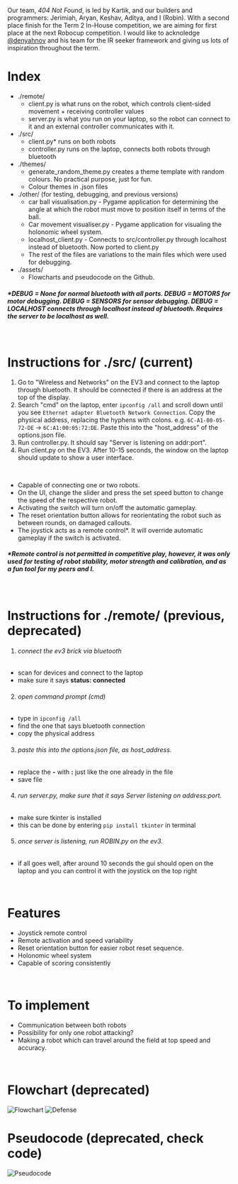 Our team, *404 Not Found*, is led by Kartik, and our builders and programmers: Jerimiah, Aryan, Keshav, Aditya, and I (Robin). With a second place finish for the Term 2 In-House competition, we are aiming for first place at the next Robocup competition. I would like to acknoledge [@denyahnov](https://github.com/denyahnov) and his team for the IR seeker framework and giving us lots of inspiration throughout the term.
<br>

# Index
* ./remote/
  * client.py is what runs on the robot, which controls client-sided movement + receiving controller values
  * server.py is what you run on your laptop, so the robot can connect to it and an external controller communicates with it.
* ./src/
  * client.py* runs on both robots
  * controller.py runs on the laptop, connects both robots through bluetooth
* ./themes/
  * generate_random_theme.py creates a theme template with random colours. No practical purpose, just for fun.
  * Colour themes in .json files
* ./other/ (for testing, debugging, and previous versions)
  * car ball visualisation.py - Pygame application for determining the angle at which the robot must move to position itself in terms of the ball.
  * Car movement visualiser.py - Pygame application for visualing the holonomic wheel system.
  * localhost_client.py - Connects to src/controller.py through localhost instead of bluetooth. Now ported to client.py
  * The rest of the files are variations to the main files which were used for debugging.
* ./assets/
  * Flowcharts and pseudocode on the Github.
<h5>*DEBUG = None for normal bluetooth with all ports. DEBUG = MOTORS for motor debugging. DEBUG = SENSORS for sensor debugging. DEBUG = LOCALHOST connects through localhost instead of bluetooth. Requires the server to be localhost as well.</h5>
<br>

# Instructions for ./src/ (current)
1. Go to "Wireless and Networks" on the EV3 and connect to the laptop through bluetooth. It should be connected if there is an address at the top of the display.
2. Search "cmd" on the laptop, enter `ipconfig /all` and scroll down until you see `Ethernet adapter Bluetooth Network Connection`. Copy the physical address, replacing the hyphens with colons. e.g. `6C-A1-00-05-72-DE` -> `6C:A1:00:05:72:DE`. Paste this into the "host_address" of the options.json file.
3. Run controller.py. It should say "Server is listening on addr:port".
4. Run client.py on the EV3. After 10-15 seconds, the window on the laptop should update to show a user interface.
<br>

* Capable of connecting one or two robots.
* On the UI, change the slider and press the set speed button to change the speed of the respective robot.
* Activating the switch will turn on/off the automatic gameplay.
* The reset orientation button allows for reorientating the robot such as between rounds, on damaged callouts.
* The joystick acts as a remote control*. It will override automatic gameplay if the switch is activated.
<h5>*Remote control is not permitted in competitive play, however, it was only used for testing of robot stability, motor strength and calibration, and as a fun tool for my peers and I.</h5>
<br>

# Instructions for ./remote/ (previous, deprecated)
1. <h6>connect the ev3 brick via bluetooth</h6>
  * scan for devices and connect to the laptop
  * make sure it says **status: connected**
2. <h6>open command prompt (cmd)</h6>
  * type in `ipconfig /all`
  * find the one that says bluetooth connection
  * copy the physical address
3. <h6>paste this into the options.json file, as host_address.</h6>
  * replace the **-** with **:** just like the one already in the file
  * save file
4. <h6>run server.py, make sure that it says Server listening on address:port.</h6>
  * make sure tkinter is installed
  * this can be done by entering `pip install tkinter` in terminal
5. <h6>once server is listening, run ROBIN.py on the ev3.</h6>
  * if all goes well, after around 10 seconds the gui should open on the laptop and you can control it with the joystick on the top right
<br>

# Features
- Joystick remote control
- Remote activation and speed variability
- Reset orientation button for easier robot reset sequence.
- Holonomic wheel system
- Capable of scoring consistently
<br>

# To implement
- Communication between both robots
- Possibility for only one robot attacking?
- Making a robot which can travel around the field at top speed and accuracy.
<br>

# Flowchart (deprecated)
![Flowchart](/assets/img1.png?raw=true "Flowchart")
![Defense](/assets/img2.png?raw=true "Defense")
# Pseudocode (deprecated, check code)
![Pseudocode](/assets/img3.png?raw=true "Pseudocode")
